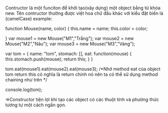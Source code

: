 Contructor là một funciton để khởi tạo(xây dựng) một object bằng từ khóa new.
Tên contructor thường được việt hoa chữ đầu khác với kiểu đặt biến là (camelCase)
example:

function Mouse(name, color) {
    this.name = name;
    this.color = color;

}
var mouse1 = new Mouse("M1","Trắng");
var mouse2 = new Mouse("M2","Nâu");
var mouse3 = new Mouse("M3","Vàng");


var tom = {
    name: "tom",
    stomach: [],
    eat: function(mouse) {
        this.stomach.push(mouse);
        return this;
    }
}

tom.eat(mouse1).eat(mouse2).eat(mouse3);  /*Nhờ method eat của object tom return this có nghĩa là return
chính nó nên ta có thể sử dụng method chaining như trên */

console.log(tom);


=>Constructor tiện lợi khi tạo các object có các thuột tính và phương thức tương tự một cách ngắn gọn.
